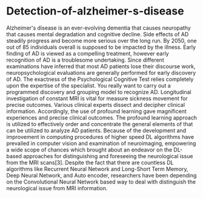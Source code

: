 # Detection-of-alzheimer-s-disease
Alzheimer's disease is an ever-evolving dementia that causes neuropathy that causes mental  degradation and cognitive decline. Side effects of AD steadily progress and become more serious over  the long run. By 2050, one out of 85 individuals overall is supposed to be impacted by the illness.  Early finding of AD is viewed as a compelling treatment, however early recognition of AD is a  troublesome undertaking. Since different examinations have inferred that most AD patients lose their  discourse work, neuropsychological evaluations are generally performed for early discovery of AD.  The exactness of the Psychological Cognitive Test relies completely upon the expertise of the  specialist. You really want to carry out a programmed discovery and grouping model to recognize AD.  Longitudinal investigation of constant MRI is vital for measure sickness movement for precise  outcomes. Various clinical experts dissect and decipher clinical information. Accordingly, the use of  profound learning gave magnificent experiences and precise clinical outcomes. The profound learning  approach is utilized to effectively order and concentrate the general elements of that can be utilized to  analyze AD patients.
Because of the development and improvement in computing procedures of higher speed DL algorithms 
have prevailed in computer vision and examination of neuroimaging, empowering a wide scope of 
chances which brought about an endeavor on the DL-based approaches for distinguishing and 
foreseeing the neurological issue from the MRI scans[3]. Despite the fact that there are countless DL 
algorithms like Recurrent Neural Network and Long-Short Term Memory, Deep Neural Network, and 
Auto encoder, researchers have been depending on the Convolutional Neural Network based way to 
deal with distinguish the neurological issue from MRI information.
